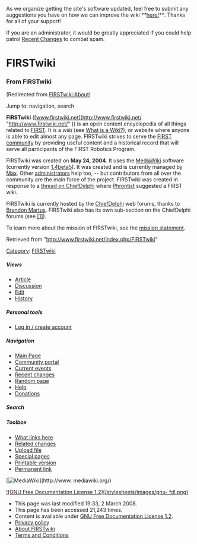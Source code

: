 As we organize getting the site's software updated, feel free to submit any
suggestions you have on how we can improve the wiki
_**_[here!](/index.php/User:Hallry/Suggestions "User:Hallry/Suggestions"
)_**_. Thanks for all of your support!

If you are an administrator, it would be greatly appreciated if you could help
patrol [Recent Changes](/index.php/Special:Recentchanges
"Special:Recentchanges" ) to combat spam.

# FIRSTwiki

### From FIRSTwiki

(Redirected from
[FIRSTwiki:About](/index.php?title=FIRSTwiki:About&redirect=no
"FIRSTwiki:About" ))

Jump to: navigation, search

**FIRSTwiki** ([www.firstwiki.net](http://www.firstwiki.net/ "http://www.firstwiki.net/" )) is an open content encyclopedia of all things related to [FIRST](/index.php/FIRST "FIRST" ). It is a _wiki_ (see [What is a Wiki?](http://www.wikipedia.org/wiki/Wikipedia:Overview_FAQ#What_is_a_Wiki.3F "wikipedia:Wikipedia:Overview_FAQ" )), or website where anyone is able to edit almost any page. FIRSTwiki strives to serve the [FIRST community](/index.php/FIRST_community "FIRST community" ) by providing useful content and a historical record that will serve all participants of the FIRST Robotics Program. 

FIRSTwiki was created on **May 24, 2004**. It uses the
[MediaWiki](http://meta.wikipedia.org/wiki/Main_page "metawikipedia:Main_page"
) software (currently version [1.4beta5](/index.php/Special:Version
"Special:Version" )). It was created and is currently managed by
[Max](/index.php/User:Max "User:Max" ). Other
[administrators](/index.php/FIRSTwiki:Administrators
"FIRSTwiki:Administrators" ) help too, -- but contributors from all over the
community are the main force of the project. FIRSTwiki was created in response
to a [thread on
ChiefDelphi](http://www.chiefdelphi.com/forums/showthread.php?t=28697
"http://www.chiefdelphi.com/forums/showthread.php?t=28697" ) where
[Phrontist](/index.php/User:Phrontist "User:Phrontist" ) suggested a FIRST
wiki.

FIRSTwiki is currently hosted by the [ChiefDelphi](/index.php/ChiefDelphi
"ChiefDelphi" ) web forums, thanks to [Brandon
Martus](/index.php/Brandon_Martus "Brandon Martus" ). FIRSTwiki also has its
own sub-section on the ChiefDelphi forums (see
[[1]](http://www.chiefdelphi.com/forums/forumdisplay.php?f=134
"http://www.chiefdelphi.com/forums/forumdisplay.php?f=134" )).

To learn more about the mission of FIRSTwiki, see the [mission
statement](/index.php/Mission_statement "Mission statement" ).

Retrieved from "<http://www.firstwiki.net/index.php/FIRSTwiki>"

[Category](/index.php?title=Special:Categories&article=FIRSTwiki
"Special:Categories" ): [FIRSTwiki](/index.php/Category:FIRSTwiki
"Category:FIRSTwiki" )

##### Views

  * [Article](/index.php/FIRSTwiki)
  * [Discussion](/index.php?title=Talk:FIRSTwiki&action=edit)
  * [Edit](/index.php?title=FIRSTwiki&action=edit)
  * [History](/index.php?title=FIRSTwiki&action=history)

##### Personal tools

  * [Log in / create account](/index.php?title=Special:Userlogin&returnto=FIRSTwiki)

[](/index.php/Main_Page "Main Page" )

##### Navigation

  * [Main Page](/index.php/Main_Page)
  * [Community portal](/index.php/FIRSTwiki:Community_portal)
  * [Current events](/index.php/Current_events)
  * [Recent changes](/index.php/Special:Recentchanges)
  * [Random page](/index.php/Special:Random)
  * [Help](/index.php/FIRSTwiki:Help)
  * [Donations](/index.php/FIRSTwiki:Site_support)

##### Search



##### Toolbox

  * [What links here](/index.php/Special:Whatlinkshere/FIRSTwiki)
  * [Related changes](/index.php/Special:Recentchangeslinked/FIRSTwiki)
  * [Upload file](/index.php/Special:Upload)
  * [Special pages](/index.php/Special:Specialpages)
  * [Printable version](/index.php?title=FIRSTwiki&printable=yes)
  * [Permanent link](/index.php?title=FIRSTwiki&oldid=66533)

[![MediaWiki](/skins/common/images/poweredby_mediawiki_88x31.png)](http://www.
mediawiki.org/)

[![GNU Free Documentation License 1.2](/stylesheets/images/gnu-
fdl.png)](http://www.gnu.org/copyleft/fdl.html)

  * This page was last modified 19:33, 2 March 2008.
  * This page has been accessed 21,243 times.
  * Content is available under [GNU Free Documentation License 1.2](http://www.gnu.org/copyleft/fdl.html "http://www.gnu.org/copyleft/fdl.html" ).
  * [Privacy policy](/index.php/FIRSTwiki:Privacy_policy "FIRSTwiki:Privacy policy" )
  * [About FIRSTwiki](/index.php/FIRSTwiki:About "FIRSTwiki:About" )
  * [Terms and Conditions](/index.php/FIRSTwiki:Terms_and_conditions "FIRSTwiki:Terms and conditions" )

